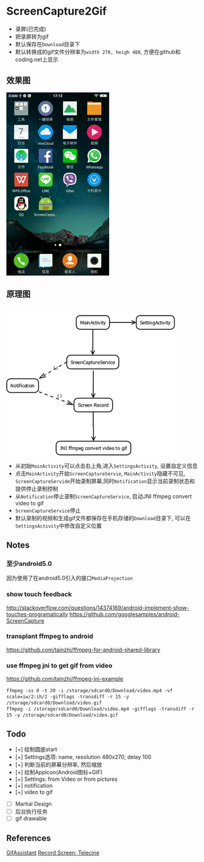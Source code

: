 # ScreenCapture2Gif
- 录屏(已完成)
- 把录屏转为gif
- 默认保存在`Download`目录下
- 默认转换成的gif文件分辨率为`width 270, heigh 480`, 方便在github和coding.net上显示

## 效果图

![demo](./demo.gif)

## 原理图
![flow chart](./flow_chart.png)

- 从初始`MainActivity`可以点击右上角,进入`SettingsActivity`, 设置自定义信息
- 点击`MainActivity`开始`ScreenCaptureServie`, `MainActivity`隐藏不可见, `ScreenCaptureServide`开始录制屏幕,同时`Notification`显示当前录制状态和提供停止录制控制
- 从`Notification`停止录制`ScreenCaptureService`, 启动JNI ffmpeg convert video to gif
- `ScreenCaptureService`停止
- 默认录制的视频和生成gif文件都保存在手机存储的`Download`目录下, 可以在`SettingsActivity`中修改自定义位置

## Notes
### 至少android5.0
因为使用了在android5.0引入的接口`MediaProjection`

### show touch feedback
http://stackoverflow.com/questions/14374169/android-implement-show-touches-programatically
https://github.com/googlesamples/android-ScreenCapture

### transplant ffmpeg to android
https://github.com/tainzhi/ffmpeg-for-android-shared-library

### use ffmpeg jni to get gif from video
https://github.com/tainzhi/ffmpeg-jni-example
```
ffmpeg -ss 0 -t 20 -i /storage/sdcard0/Download/video.mp4 -vf scale=iw/2:ih/2 -gifflags -transdiff -r 15 -y /storage/sdcard0/Download/video.gif
ffmpeg -i /storage/sdcard0/Download/video.mp4 -gifflags -transdiff -r 15 -y /storage/sdcard0/Download/video.gif
```

## Todo
- [+] 绘制圆底start
- [+] Settings选项: name, resolution 480x270, delay 100
- [+] 判断当前的屏幕分辨率, 然后缩放
- [+] 绘制AppIcon(Android图标+GIF)
- [+] Settings: from Video or from pictures
- [+] notification
- [+] video to gif
- [ ] Martial Design
- [ ] 后台执行任务
- [ ] gif drawable

## References
[GifAssistant](https://github.com/dxjia/GifAssistant)
[Record Screen: Telecine](https://github.com/JakeWharton/Telecine)
